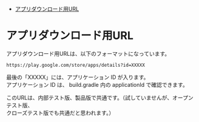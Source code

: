 <!-- TOC START min:1 max:3 link:true asterisk:false update:true -->
- [アプリダウンロード用URL](#アプリダウンロード用url)
<!-- TOC END -->


# アプリダウンロード用URL

アプリダウンロード用URLは、以下のフォーマットになっています。

```
https://play.google.com/store/apps/details?id=XXXXX
```

最後の「XXXXX」には、アプリケーション ID が入ります。  
アプリケーション ID は、 build.gradle 内の applicationId で確認できます。

このURLは、内部テスト版、製品版で共通です。（試していませんが、オープンテスト版、  
クローズテスト版でも共通だと思われます。）
